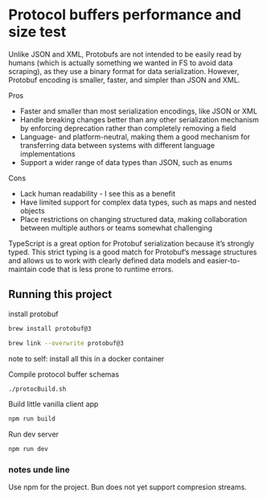 # Protocol buffers performance and size test

Unlike JSON and XML, Protobufs are not intended to be easily read by humans (which is actually something we wanted in FS to avoid data scraping), as they use a binary format for data serialization.
However, Protobuf encoding is smaller, faster, and simpler than JSON and XML.


Pros
* Faster and smaller than most serialization encodings, like JSON or XML
* Handle breaking changes better than any other serialization mechanism by enforcing deprecation rather than completely removing a field
* Language- and platform-neutral, making them a good mechanism for transferring data between systems with different language implementations
* Support a wider range of data types than JSON, such as enums

Cons
* Lack human readability - I see this as a benefit
* Have limited support for complex data types, such as maps and nested objects
* Place restrictions on changing structured data, making collaboration between multiple authors or teams somewhat challenging

TypeScript is a great option for Protobuf serialization because it’s strongly typed. This strict typing is a good match for Protobuf’s message structures and allows us to work with clearly defined data models and easier-to-maintain code that is less prone to runtime errors.


## Running this project
install protobuf
```bash
brew install protobuf@3
```
```bash
brew link --overwrite protobuf@3
```
note to self: install all this in a docker container

Compile protocol buffer schemas
```bash
./protocBuild.sh
```

Build little vanilla client app
```bash
npm run build
```

Run dev server
```bash
npm run dev
```


### notes unde line
Use npm for the project. Bun does not yet support compresion streams.